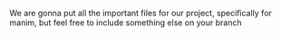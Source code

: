 We are gonna put all the important files for our project, specifically for manim, but feel free to include something else on your branch
